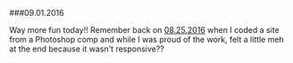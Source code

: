 ###09.01.2016

Way more fun today!! Remember back on [08.25.2016](/2016-08-25-md) when I coded a site from a Photoshop comp and while I was
proud of the work, felt a little meh at the end because it wasn't responsive??
